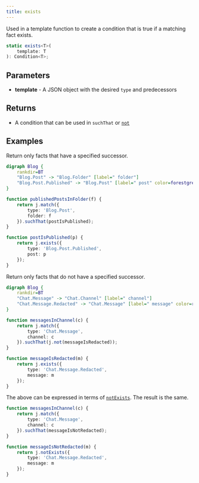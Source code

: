 ```yaml
---
title: exists
---
```


Used in a template function to create a condition that is true if a matching fact exists.

```typescript
static exists<T>(
    template: T
): Condition<T>;
```

## Parameters

* **template** - A JSON object with the desired `type` and predecessors

## Returns

* A condition that can be used in `suchThat` or [`not`](../not/)

## Examples

Return only facts that have a specified successor.

```dot
digraph Blog {
    rankdir=BT
    "Blog.Post" -> "Blog.Folder" [label=" folder"]
    "Blog.Post.Published" -> "Blog.Post" [label=" post" color=forestgreen]
}
```

```typescript
function publishedPostsInFolder(f) {
    return j.match({
        type: 'Blog.Post',
        folder: f
    }).suchThat(postIsPublished);
}

function postIsPublished(p) {
    return j.exists({
        type: 'Blog.Post.Published',
        post: p
    });
}
```

Return only facts that do not have a specified successor.

```dot
digraph Blog {
    rankdir=BT
    "Chat.Message" -> "Chat.Channel" [label=" channel"]
    "Chat.Message.Redacted" -> "Chat.Message" [label=" message" color=red]
}
```

```typescript
function messagesInChannel(c) {
    return j.match({
        type: 'Chat.Message',
        channel: c
    }).suchThat(j.not(messageIsRedacted));
}

function messageIsRedacted(m) {
    return j.exists({
        type: 'Chat.Message.Redacted',
        message: m
    });
}
```

The above can be expressed in terms of [`notExists`](./not-exists).
The result is the same.

```typescript
function messagesInChannel(c) {
    return j.match({
        type: 'Chat.Message',
        channel: c
    }).suchThat(messageIsNotRedacted);
}

function messageIsNotRedacted(m) {
    return j.notExists({
        type: 'Chat.Message.Redacted',
        message: m
    });
}
```